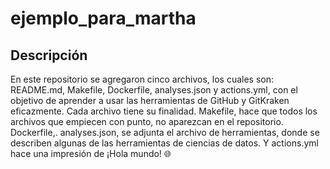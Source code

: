 # ejemplo_para_martha

## Descripción

En este repositorio se agregaron cinco archivos, los cuales son: README.md, Makefile, Dockerfile, analyses.json y actions.yml, con el objetivo de aprender a usar las herramientas de GitHub y GitKraken eficazmente. Cada archivo tiene su finalidad. Makefile, hace que todos los archivos que empiecen con punto, no aparezcan en el repositorio. Dockerfile,. analyses.json, se adjunta el archivo de herramientas, donde se describen algunas de las herramientas de ciencias de datos. Y actions.yml hace una impresión de ¡Hola mundo! 🌐
